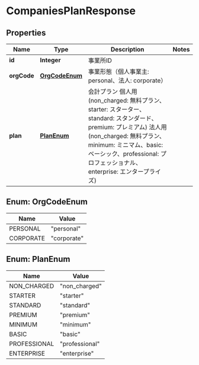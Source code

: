 

# CompaniesPlanResponse


## Properties

Name | Type | Description | Notes
------------ | ------------- | ------------- | -------------
**id** | **Integer** | 事業所ID | 
**orgCode** | [**OrgCodeEnum**](#OrgCodeEnum) | 事業形態（個人事業主: personal、法人: corporate） | 
**plan** | [**PlanEnum**](#PlanEnum) | 会計プラン 個人用(non_charged: 無料プラン、starter: スターター、standard: スタンダード、premium: プレミアム) 法人用(non_charged: 無料プラン、minimum: ミニマム、basic: ベーシック、professional: プロフェッショナル、enterprise: エンタープライズ) | 



## Enum: OrgCodeEnum

Name | Value
---- | -----
PERSONAL | &quot;personal&quot;
CORPORATE | &quot;corporate&quot;



## Enum: PlanEnum

Name | Value
---- | -----
NON_CHARGED | &quot;non_charged&quot;
STARTER | &quot;starter&quot;
STANDARD | &quot;standard&quot;
PREMIUM | &quot;premium&quot;
MINIMUM | &quot;minimum&quot;
BASIC | &quot;basic&quot;
PROFESSIONAL | &quot;professional&quot;
ENTERPRISE | &quot;enterprise&quot;



